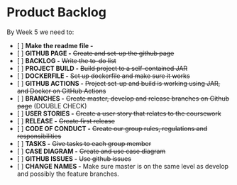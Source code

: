 # Product Backlog
By Week 5 we need to:
- \[ \] **Make the readme file -**
- \[ \] **GITHUB PAGE -** ~~Create and set-up the github page~~
- \[ \] **BACKLOG -** ~~Write the to-do list~~
- \[ \] **PROJECT BUILD -** ~~Build project to a self-contained JAR~~
- \[ \] **DOCKERFILE -** ~~Set up dockerfile and make sure it works~~
- \[ \] **GITHUB ACTIONS -** ~~Project set-up and build is working using JAR, and Docker on GitHub Actions~~
- \[ \] **BRANCHES -** ~~Create master, develop and release branches on Github page~~ (DOUBLE CHECK)
- \[ \] **USER STORIES -** ~~Create a user story that relates to the coursework~~
- \[ \] **RELEASE -** ~~Create first release~~
- \[ \] **CODE OF CONDUCT -** ~~Create our group rules, regulations and responsibilities~~
- \[ \] **TASKS -** ~~Give tasks to each group member~~
- \[ \] **CASE DIAGRAM -** ~~Create and use case diagram~~
- \[ \] **GITHUB ISSUES -** ~~Use github issues~~
- \[ \] **CHANGE NAMES -** Make sure master is on the same level as develop and possibly the feature branches.
